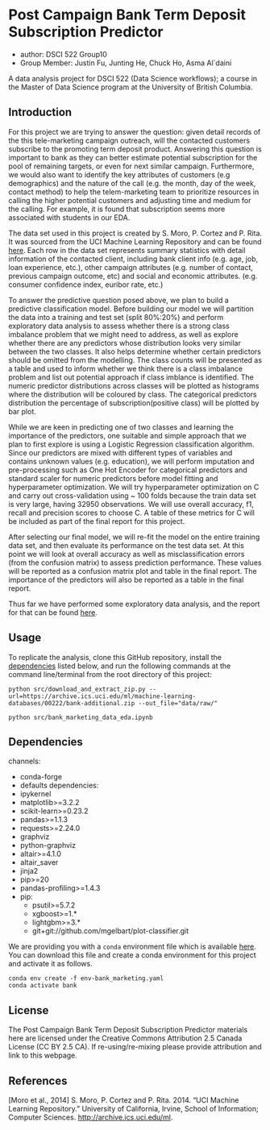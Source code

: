 # Post Campaign Bank Term Deposit Subscription Predictor
- author: DSCI 522 Group10
- Group Member: Justin Fu, Junting He, Chuck Ho, Asma Al`daini

A data analysis project for DSCI 522 (Data Science workflows); a course in the Master of Data Science program at the University of British Columbia.

## Introduction

For this project we are trying to answer the question: given detail records of the this tele-marketing campaign outreach, will the contacted customers subscribe to the promoting term deposit product. Answering this question is important to bank as they can better estimate potential subscription for the pool of remaining targets, or even for next similar campaign. Furthermore, we would also want to identify the key attributes of customers (e.g demographics) and the nature of the call (e.g. the month, day of the week, contact method) to help the telem-marketing team to prioritize resources in calling the higher potential customers and adjusting time and medium for the calling. For example, it is found that subscription seems more associated with students in our EDA.  


The data set used in this project is created by S. Moro, P. Cortez and P. Rita. It was sourced from the UCI Machine Learning Repository and can be found [here](https://archive.ics.uci.edu/ml/datasets/Bank+Marketing).   Each row in the data set represents summary statistics with detail information of the contacted client, including bank client info (e.g. age, job, loan experience, etc.), other campaign attributes (e.g. number of contact, previous campaign outcome, etc) and social and economic attributes. (e.g. consumer confidence index, euribor rate, etc.)


To answer the predictive question posed above, we plan to build a predictive classification model. Before building our model we will partition the data into a training and test set (split 80%:20%) and perform exploratory data analysis to assess whether there is a strong class imbalance problem that we might need to address, as well as explore whether there are any predictors whose distribution looks very similar between the two classes. It also helps determine whether certain predictors should be omitted from the modelling. The class counts will be presented as a table and used to inform whether we think there is a class imbalance problem and list out potential approach if class imblance is identified. The numeric predictor distributions across classes will be plotted as histograms where the distribution will be coloured by class. The categorical predictors distribution the percentage of subscription(positive class) will be plotted by bar plot.

While we are keen in predicting one of two classes and learning the importance of the predictors, one suitable and simple approach that we plan to first explore is using a Logistic Regression classification algorithm. Since our predictors are mixed with different types of variables and contains unknown values (e.g. education), we will perform imputation and pre-processing such as One Hot Encoder for categorical predictors and standard scaler for numeric predictors before model fitting and hyperparameter optimization. We will try hyperparameter optimization on C and carry out cross-validation using ~ 100 folds because the train data set is very large, having 32950 observations. We will use overall accuracy, f1, recall and precision scores to choose C. A table of these metrics for C will be included as part of the final report for this project. 

After selecting our final model, we will re-fit the model on the entire training data set, and then evaluate its performance on the test data set. At this point we will look at overall accuracy as well as misclassification errors (from the confusion matrix) to assess prediction performance. These values will be reported as a confusion matrix plot and table in the final report. The importance of the predictors will also be reported as a table in the final report.

Thus far we have performed some exploratory data analysis, and the report for that can be found [here](src/bank_marketing_data_eda.ipynb).

## Usage

To replicate the analysis, clone this GitHub repository, install the [dependencies](#dependencies) listed below, and run the following commands at the command line/terminal from the root directory of this project:

```
python src/download_and_extract_zip.py --url=https://archive.ics.uci.edu/ml/machine-learning-databases/00222/bank-additional.zip --out_file="data/raw/"

python src/bank_marketing_data_eda.ipynb
```

## Dependencies

channels:
  - conda-forge
  - defaults
dependencies:
  - ipykernel
  - matplotlib>=3.2.2
  - scikit-learn>=0.23.2
  - pandas>=1.1.3
  - requests>=2.24.0
  - graphviz
  - python-graphviz
  - altair>=4.1.0
  - altair_saver
  - jinja2
  - pip>=20
  - pandas-profiling>=1.4.3
  - pip:
    - psutil>=5.7.2
    - xgboost>=1.*
    - lightgbm>=3.*
    - git+git://github.com/mgelbart/plot-classifier.git

    
We are providing you with a `conda` environment file which is available [here](env-bank_marketing.yaml). You can download this file and create a conda environment for this project and activate it as follows. 

```
conda env create -f env-bank_marketing.yaml
conda activate bank
```
  
## License
The Post Campaign Bank Term Deposit Subscription Predictor materials here are licensed under the Creative Commons Attribution 2.5 Canada License (CC BY 2.5 CA). If re-using/re-mixing please provide attribution and link to this webpage.

## References

[Moro et al., 2014] S. Moro, P. Cortez and P. Rita.  2014. “UCI Machine Learning Repository.” University of California, Irvine, School of Information; Computer Sciences. http://archive.ics.uci.edu/ml.
